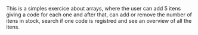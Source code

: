 This is a simples exercice about arrays, where the user can add 5 itens giving a code for each one and after that, can add or remove the number of itens in stock, search if one code is registred and see an overview
of all the itens.
